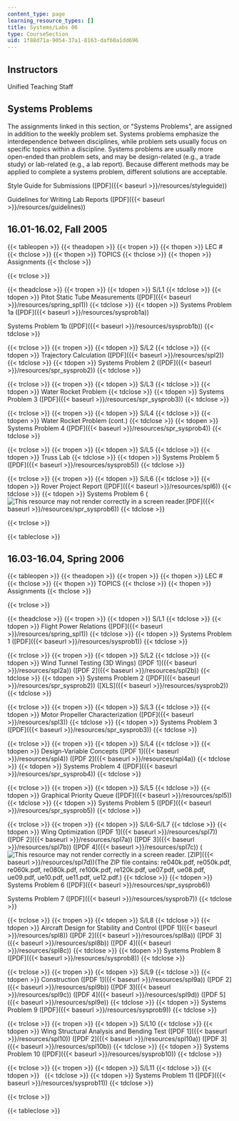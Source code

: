 ```yaml
---
content_type: page
learning_resource_types: []
title: Systems/Labs 06
type: CourseSection
uid: 1f88d71a-9054-37a1-8163-daf60a1dd696
---
```


Instructors
-----------

Unified Teaching Staff

Systems Problems
----------------

The assignments linked in this section, or "Systems Problems", are assigned in addition to the weekly problem set. Systems problems emphasize the interdependence between disciplines, while problem sets usually focus on specific topics within a discipline. Systems problems are usually more open-ended than problem sets, and may be design-related (e.g., a trade study) or lab-related (e.g., a lab report). Because different methods may be applied to complete a systems problem, different solutions are acceptable.

Style Guide for Submissions ([PDF]({{< baseurl >}}/resources/styleguide))

Guidelines for Writing Lab Reports ([PDF]({{< baseurl >}}/resources/guidelines))

16.01-16.02, Fall 2005
----------------------

{{< tableopen >}}
{{< theadopen >}}
{{< tropen >}}
{{< thopen >}}
LEC #
{{< thclose >}}
{{< thopen >}}
TOPICS
{{< thclose >}}
{{< thopen >}}
Assignments
{{< thclose >}}

{{< trclose >}}

{{< theadclose >}}
{{< tropen >}}
{{< tdopen >}}
S/L1
{{< tdclose >}}
{{< tdopen >}}
Pitot Static Tube Measurements ([PDF]({{< baseurl >}}/resources/spring_spl1))
{{< tdclose >}}
{{< tdopen >}}
Systems Problem 1a ([PDF]({{< baseurl >}}/resources/sysprob1a))  
  
Systems Problem 1b ([PDF]({{< baseurl >}}/resources/sysprob1b))
{{< tdclose >}}

{{< trclose >}}
{{< tropen >}}
{{< tdopen >}}
S/L2
{{< tdclose >}}
{{< tdopen >}}
Trajectory Calculation ([PDF]({{< baseurl >}}/resources/spl2))
{{< tdclose >}}
{{< tdopen >}}
Systems Problem 2 ([PDF]({{< baseurl >}}/resources/spr_sysprob2))
{{< tdclose >}}

{{< trclose >}}
{{< tropen >}}
{{< tdopen >}}
S/L3
{{< tdclose >}}
{{< tdopen >}}
Water Rocket Problem
{{< tdclose >}}
{{< tdopen >}}
Systems Problem 3 ([PDF]({{< baseurl >}}/resources/spr_sysprob3))
{{< tdclose >}}

{{< trclose >}}
{{< tropen >}}
{{< tdopen >}}
S/L4
{{< tdclose >}}
{{< tdopen >}}
Water Rocket Problem (cont.)
{{< tdclose >}}
{{< tdopen >}}
Systems Problem 4 ([PDF]({{< baseurl >}}/resources/spr_sysprob4))
{{< tdclose >}}

{{< trclose >}}
{{< tropen >}}
{{< tdopen >}}
S/L5
{{< tdclose >}}
{{< tdopen >}}
Truss Lab
{{< tdclose >}}
{{< tdopen >}}
Systems Problem 5 ([PDF]({{< baseurl >}}/resources/sysprob5))
{{< tdclose >}}

{{< trclose >}}
{{< tropen >}}
{{< tdopen >}}
S/L6
{{< tdclose >}}
{{< tdopen >}}
Rover Project Report ([PDF]({{< baseurl >}}/resources/spl6))
{{< tdclose >}}
{{< tdopen >}}
Systems Problem 6 (![This resource may not render correctly in a screen reader.](/images/inacessible.gif)[PDF]({{< baseurl >}}/resources/spr_sysprob6))
{{< tdclose >}}

{{< trclose >}}

{{< tableclose >}}

16.03-16.04, Spring 2006
------------------------

{{< tableopen >}}
{{< theadopen >}}
{{< tropen >}}
{{< thopen >}}
LEC #
{{< thclose >}}
{{< thopen >}}
TOPICS
{{< thclose >}}
{{< thopen >}}
Assignments
{{< thclose >}}

{{< trclose >}}

{{< theadclose >}}
{{< tropen >}}
{{< tdopen >}}
S/L1
{{< tdclose >}}
{{< tdopen >}}
Flight Power Relations ([PDF]({{< baseurl >}}/resources/spring_spl1))
{{< tdclose >}}
{{< tdopen >}}
Systems Problem 1 ([PDF]({{< baseurl >}}/resources/sysprob1))
{{< tdclose >}}

{{< trclose >}}
{{< tropen >}}
{{< tdopen >}}
S/L2
{{< tdclose >}}
{{< tdopen >}}
Wind Tunnel Testing (3D Wings) ([PDF 1]({{< baseurl >}}/resources/spl2a)) ([PDF 2]({{< baseurl >}}/resources/spl2b))
{{< tdclose >}}
{{< tdopen >}}
Systems Problem 2 ([PDF]({{< baseurl >}}/resources/spr_sysprob2)) ([XLS]({{< baseurl >}}/resources/sysprob2))
{{< tdclose >}}

{{< trclose >}}
{{< tropen >}}
{{< tdopen >}}
S/L3
{{< tdclose >}}
{{< tdopen >}}
Motor Propeller Characterization ([PDF]({{< baseurl >}}/resources/spl3))
{{< tdclose >}}
{{< tdopen >}}
Systems Problem 3 ([PDF]({{< baseurl >}}/resources/spr_sysprob3))
{{< tdclose >}}

{{< trclose >}}
{{< tropen >}}
{{< tdopen >}}
S/L4
{{< tdclose >}}
{{< tdopen >}}
Design-Variable Concepts ([PDF 1]({{< baseurl >}}/resources/spl4)) ([PDF 2]({{< baseurl >}}/resources/spl4a))
{{< tdclose >}}
{{< tdopen >}}
Systems Problem 4 ([PDF]({{< baseurl >}}/resources/spr_sysprob4))
{{< tdclose >}}

{{< trclose >}}
{{< tropen >}}
{{< tdopen >}}
S/L5
{{< tdclose >}}
{{< tdopen >}}
Graphical Priority Queue ([PDF]({{< baseurl >}}/resources/spl5))
{{< tdclose >}}
{{< tdopen >}}
Systems Problem 5 ([PDF]({{< baseurl >}}/resources/spr_sysprob5))
{{< tdclose >}}

{{< trclose >}}
{{< tropen >}}
{{< tdopen >}}
S/L6-S/L7
{{< tdclose >}}
{{< tdopen >}}
Wing Optimization ([PDF 1]({{< baseurl >}}/resources/spl7)) ([PDF 2]({{< baseurl >}}/resources/spl7a)) ([PDF 3]({{< baseurl >}}/resources/spl7b)) ([PDF 4]({{< baseurl >}}/resources/spl7c)) (![This resource may not render correctly in a screen reader.](/images/inacessible.gif) [ZIP]({{< baseurl >}}/resources/spl7d))(The ZIP file contains: re040k.pdf, re050k.pdf, re060k.pdf, re080k.pdf, re100k.pdf, re120k.pdf, ue07.pdf, ue08.pdf, ue09.pdf, ue10.pdf, ue11.pdf, ue12.pdf.)
{{< tdclose >}}
{{< tdopen >}}
Systems Problem 6 ([PDF]({{< baseurl >}}/resources/spr_sysprob6))  
  
Systems Problem 7 ([PDF]({{< baseurl >}}/resources/sysprob7))
{{< tdclose >}}

{{< trclose >}}
{{< tropen >}}
{{< tdopen >}}
S/L8
{{< tdclose >}}
{{< tdopen >}}
Aircraft Design for Stability and Control ([PDF 1]({{< baseurl >}}/resources/spl8)) ([PDF 2]({{< baseurl >}}/resources/spl8a)) ([PDF 3]({{< baseurl >}}/resources/spl8b)) ([PDF 4]({{< baseurl >}}/resources/spl8c))
{{< tdclose >}}
{{< tdopen >}}
Systems Problem 8 ([PDF]({{< baseurl >}}/resources/sysprob8))
{{< tdclose >}}

{{< trclose >}}
{{< tropen >}}
{{< tdopen >}}
S/L9
{{< tdclose >}}
{{< tdopen >}}
Construction ([PDF 1]({{< baseurl >}}/resources/spl9a)) ([PDF 2]({{< baseurl >}}/resources/spl9b)) ([PDF 3]({{< baseurl >}}/resources/spl9c)) ([PDF 4]({{< baseurl >}}/resources/spl9d)) ([PDF 5]({{< baseurl >}}/resources/spl9e))
{{< tdclose >}}
{{< tdopen >}}
Systems Problem 9 ([PDF]({{< baseurl >}}/resources/sysprob9))
{{< tdclose >}}

{{< trclose >}}
{{< tropen >}}
{{< tdopen >}}
S/L10
{{< tdclose >}}
{{< tdopen >}}
Wing Structural Analysis and Bending Test ([PDF 1]({{< baseurl >}}/resources/spl10)) ([PDF 2]({{< baseurl >}}/resources/spl10a)) ([PDF 3]({{< baseurl >}}/resources/spl10b))
{{< tdclose >}}
{{< tdopen >}}
Systems Problem 10 ([PDF]({{< baseurl >}}/resources/sysprob10))
{{< tdclose >}}

{{< trclose >}}
{{< tropen >}}
{{< tdopen >}}
S/L11
{{< tdclose >}}
{{< tdopen >}}
 
{{< tdclose >}}
{{< tdopen >}}
Systems Problem 11 ([PDF]({{< baseurl >}}/resources/sysprob11))
{{< tdclose >}}

{{< trclose >}}

{{< tableclose >}}
